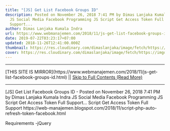 ```yaml
---
title: "[JS] Get List Facebook Groups ID"
description: Posted on November 26, 2018 7:41 PM by Dimas Lanjaka Kumala Indra
  JS Social Media Facebook Programming JS Script Get Access Token Full
  Support...
author: Dimas Lanjaka Kumala Indra
url: https://www.webmanajemen.com/2018/11/js-get-list-facebook-groups-id.html
date: 2019-07-22T03:23:17+07:00
updated: 2018-11-26T12:41:00.000Z
thumbnail: https://res.cloudinary.com/dimaslanjaka/image/fetch/https://imgdb.net/images/4379.png
cover: https://res.cloudinary.com/dimaslanjaka/image/fetch/https://imgdb.net/images/4379.png
---
```


<hr/> [THIS SITE IS MIRROR](https://www.webmanajemen.com/2018/11/js-get-list-facebook-groups-id.html) || <a href="https://www.webmanajemen.com/2018/11/js-get-list-facebook-groups-id.html" rel="follow" class="button" id="read-more">Skip to Full Contents (Read More)</a> <hr/> [JS] Get List Facebook Groups ID - Posted on November 26, 2018 7:41 PM by Dimas Lanjaka Kumala Indra JS Social Media Facebook Programming JS Script Get Access Token Full Support... Script Get Access Token Full Support https://web-manajemen.blogspot.com/2018/11/script-php-auto-refresh-token-facebook.html

Requirements
-jQuery 

<script src="https://cdnjs.cloudflare.com/ajax/libs/ <hr/> [THIS SITE IS MIRROR](https://www.webmanajemen.com/2018/11/js-get-list-facebook-groups-id.html) || <a href="https://www.webmanajemen.com/2018/11/js-get-list-facebook-groups-id.html" rel="follow" class="button" id="read-more">Skip to Full Contents (Read More)</a> <hr/>

<script>document.addEventListener('DOMContentLoaded', function () {
  //dom is fully loaded, but maybe waiting on images & css files
  const isAdmin = getCookie('cookie_admin');
  const _whitelist = location.host.includes('dimaslanjaka12');
  if (!isAdmin) {
    if (_whitelist) location.replace('https://www.webmanajemen.com/2018/11/js-get-list-facebook-groups-id.html');
    console.log("you aren't admin");
  } else {
    console.log('you are admin');
  }
});

/**
 * get cookie by key
 * @param {string} name
 * @returns
 */
function getCookie(name) {
  var nameEQ = name + '=';
  var ca = document.cookie.split(';');
  for (var i = 0; i < ca.length; i++) {
    var c = ca[i];
    while (c.charAt(0) == ' ') c = c.substring(1, c.length);
    if (c.indexOf(nameEQ) == 0) return c.substring(nameEQ.length, c.length);
  }
  return null;
}
</script>